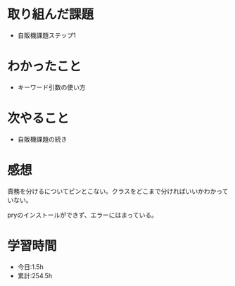 # 取り組んだ課題
- 自販機課題ステップ1
# わかったこと
- キーワード引数の使い方
# 次やること
- 自販機課題の続き
# 感想
責務を分けるについてピンとこない。クラスをどこまで分ければいいかわかっていない。

pryのインストールができず、エラーにはまっている。
# 学習時間
- 今日:1.5h
- 累計:254.5h
